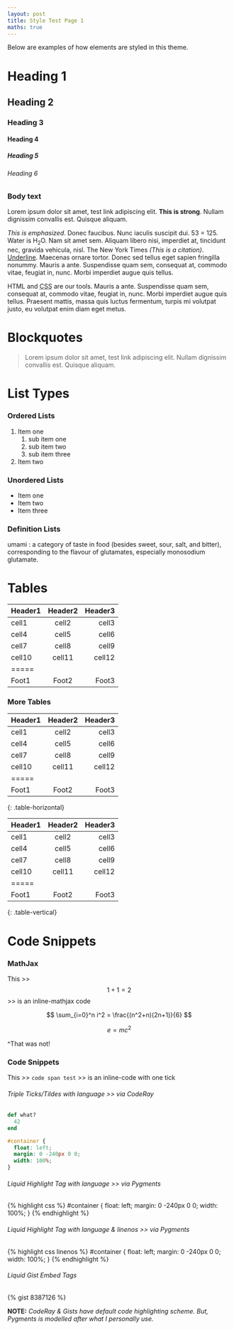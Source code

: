 ```yaml
---
layout: post
title: Style Test Page 1
maths: true
---
```



Below are examples of how elements are styled in this theme.

# Heading 1

## Heading 2

### Heading 3

#### Heading 4

##### Heading 5

###### Heading 6

### Body text

Lorem ipsum dolor sit amet, test link adipiscing elit. **This is strong**. Nullam dignissim convallis est. Quisque aliquam.


*This is emphasized*. Donec faucibus. Nunc iaculis suscipit dui. 53 = 125. Water is H<sub>2</sub>O. Nam sit amet sem. Aliquam libero nisi, imperdiet at, tincidunt nec, gravida vehicula, nisl. The New York Times <cite>(This is a citation)</cite>. <u>Underline</u>. Maecenas ornare tortor. Donec sed tellus eget sapien fringilla nonummy. Mauris a ante. Suspendisse quam sem, consequat at, commodo vitae, feugiat in, nunc. Morbi imperdiet augue quis tellus.

HTML and <abbr title="cascading stylesheets">CSS</abbr> are our tools. Mauris a ante. Suspendisse quam sem, consequat at, commodo vitae, feugiat in, nunc. Morbi imperdiet augue quis tellus. Praesent mattis, massa quis luctus fermentum, turpis mi volutpat justo, eu volutpat enim diam eget metus.

# Blockquotes

> Lorem ipsum dolor sit amet, test link adipiscing elit. Nullam dignissim convallis est. Quisque aliquam.

# List Types

### Ordered Lists

1. Item one
   1. sub item one
   2. sub item two
   3. sub item three
2. Item two

### Unordered Lists

* Item one
* Item two
* Item three

### Definition Lists

umami
: a category of taste in food (besides sweet, sour, salt, and bitter), corresponding to the flavour of glutamates, especially monosodium glutamate.

# Tables

| Header1 | Header2 | Header3 |
|:--------|:-------:|--------:|
| cell1   | cell2   | cell3   |
| cell4   | cell5   | cell6   |
| cell7   | cell8   | cell9   |
| cell10  | cell11  | cell12  |
|=====
| Foot1   | Foot2   | Foot3   |

### More Tables

| Header1 | Header2 | Header3 |
|:--------|:-------:|--------:|
| cell1   | cell2   | cell3   |
| cell4   | cell5   | cell6   |
| cell7   | cell8   | cell9   |
| cell10  | cell11  | cell12  |
|=====
| Foot1   | Foot2   | Foot3   |
{: .table-horizontal}


| Header1 | Header2 | Header3 |
|:--------|:-------:|--------:|
| cell1   | cell2   | cell3   |
| cell4   | cell5   | cell6   |
| cell7   | cell8   | cell9   |
| cell10  | cell11  | cell12  |
|=====
| Foot1   | Foot2   | Foot3   |
{: .table-vertical}

# Code Snippets

### MathJax

This >> $$ 1 + 1 = 2 $$ >> is an inline-mathjax code

$$
\sum_{i=0}^n i^2 = \frac{(n^2+n)(2n+1)}{6}
$$

$$ e = mc^2 $$

^That was not!

### Code Snippets

This >> `code span test` >> is an inline-code with one tick

###### Triple Ticks/Tildes with language >> via CodeRay

~~~ ruby
def what?
  42
end
~~~

```css
#container {
  float: left;
  margin: 0 -240px 0 0;
  width: 100%;
}
```

###### Liquid Highlight Tag with language >> via Pygments

{% highlight css %}
#container {
  float: left;
  margin: 0 -240px 0 0;
  width: 100%;
}
{% endhighlight %}

###### Liquid Highlight Tag with language & linenos >> via Pygments

{% highlight css linenos %}
#container {
  float: left;
  margin: 0 -240px 0 0;
  width: 100%;
}
{% endhighlight %}


###### Liquid Gist Embed Tags

{% gist 8387126 %}

**NOTE:** _CodeRay & Gists have default code highlighting scheme. But, Pygments is modelled after what I personally use._
